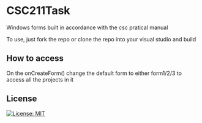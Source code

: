 # CSC211Task

<p>Windows forms built in accordance with the csc pratical manual</p>
<p>To use, just fork the repo or clone the repo into your visual studio and build</p>

## How to access

<p>On the onCreateForm() change the default form to either form1/2/3 to access all the projects in it</p>

## License

[![License: MIT](https://img.shields.io/badge/License-MIT-yellow.svg)](https://opensource.org/licenses/MIT)
